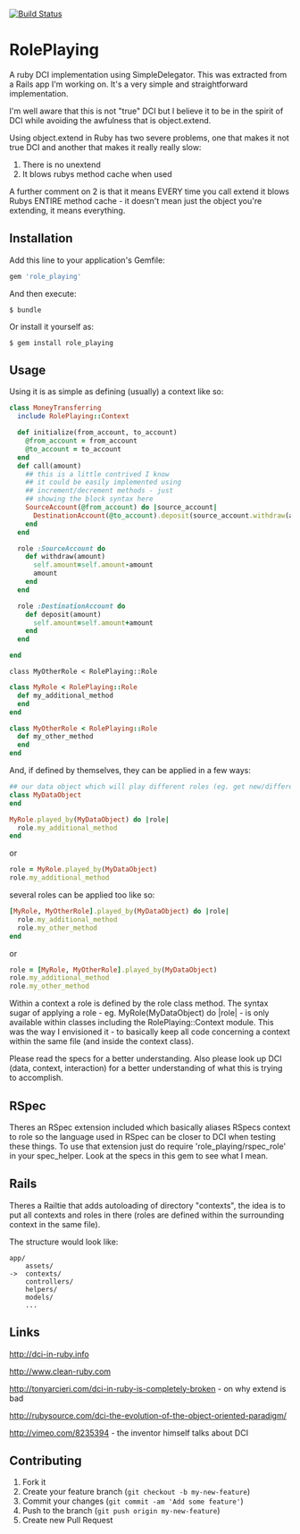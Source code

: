 [![Build Status](https://travis-ci.org/johnae/role_playing.png)](https://travis-ci.org/johnae/role_playing)

# RolePlaying

A ruby DCI implementation using SimpleDelegator. This was extracted from a Rails app I'm working on. It's a very simple and straightforward implementation.

I'm well aware that this is not "true" DCI but I believe it to be in the spirit of DCI while avoiding the awfulness that is object.extend.

Using object.extend in Ruby has two severe problems, one that makes it not true DCI and another that makes it really really slow:

1. There is no unextend
2. It blows rubys method cache when used

A further comment on 2 is that it means EVERY time you call extend it blows Rubys ENTIRE method cache - it doesn't mean just the object you're extending, it means everything.

## Installation

Add this line to your application's Gemfile:

```ruby
gem 'role_playing'
```

And then execute:

    $ bundle

Or install it yourself as:

    $ gem install role_playing

## Usage

Using it is as simple as defining (usually) a context like so:

```ruby
class MoneyTransferring
  include RolePlaying::Context

  def initialize(from_account, to_account)
    @from_account = from_account
    @to_account = to_account
  end
  def call(amount)
    ## this is a little contrived I know
    ## it could be easily implemented using
    ## increment/decrement methods - just
    ## showing the block syntax here
    SourceAccount(@from_account) do |source_account|
      DestinationAccount(@to_account).deposit(source_account.withdraw(amount))
    end
  end

  role :SourceAccount do
    def withdraw(amount)
      self.amount=self.amount-amount
      amount
    end
  end

  role :DestinationAccount do
    def deposit(amount)
      self.amount=self.amount+amount
    end
  end

end
```

    class MyOtherRole < RolePlaying::Role

```ruby
class MyRole < RolePlaying::Role
  def my_additional_method
  end
end

class MyOtherRole < RolePlaying::Role
  def my_other_method
  end
end
```

And, if defined by themselves, they can be applied in a few ways:

```ruby
## our data object which will play different roles (eg. get new/different behavior within a context)
class MyDataObject
end

MyRole.played_by(MyDataObject) do |role|
  role.my_additional_method
end
```

or

```ruby
role = MyRole.played_by(MyDataObject)
role.my_additional_method
```

several roles can be applied too like so:

```ruby
[MyRole, MyOtherRole].played_by(MyDataObject) do |role|
  role.my_additional_method
  role.my_other_method
end
```

or

```ruby
role = [MyRole, MyOtherRole].played_by(MyDataObject)
role.my_additional_method
role.my_other_method
```

Within a context a role is defined by the role class method. The syntax sugar of applying a role - eg. MyRole(MyDataObject) do |role| - is only available within classes including the RolePlaying::Context module. This was the way I envisioned it - to basically keep all code concerning a context within the same file (and inside the context class).

Please read the specs for a better understanding. Also please look up DCI (data, context, interaction) for a better understanding of what this is trying to accomplish.

## RSpec

Theres an RSpec extension included which basically aliases RSpecs context to role so the language used in RSpec can be closer to DCI when testing these things.
To use that extension just do require 'role_playing/rspec_role' in your spec_helper. Look at the specs in this gem to see what I mean.

## Rails

Theres a Railtie that adds autoloading of directory "contexts", the idea is to put all contexts and roles in there (roles are defined within the surrounding
context in the same file).

The structure would look like:

    app/
        assets/
    ->  contexts/
        controllers/
        helpers/
        models/
        ...


## Links

http://dci-in-ruby.info

http://www.clean-ruby.com

http://tonyarcieri.com/dci-in-ruby-is-completely-broken - on why extend is bad

http://rubysource.com/dci-the-evolution-of-the-object-oriented-paradigm/

http://vimeo.com/8235394 - the inventor himself talks about DCI


## Contributing

1. Fork it
2. Create your feature branch (`git checkout -b my-new-feature`)
3. Commit your changes (`git commit -am 'Add some feature'`)
4. Push to the branch (`git push origin my-new-feature`)
5. Create new Pull Request
